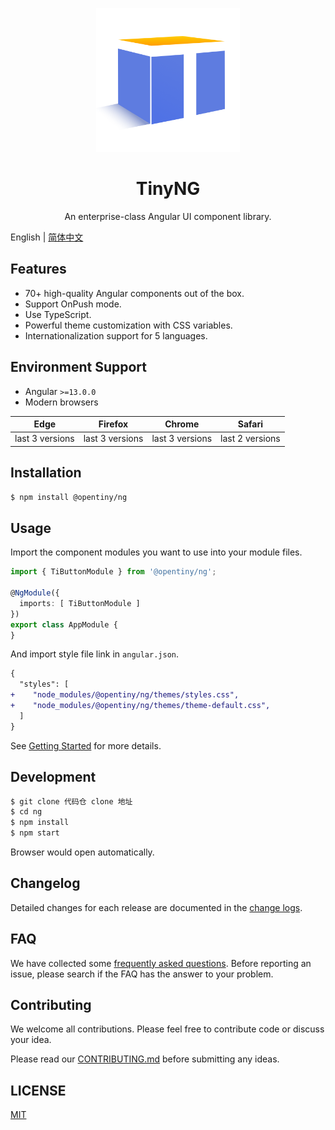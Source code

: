 <p align="center">
  <a href="">
    <img width="230" src="logo.png" alt="logo 图片">
  </a>
</p>

<h1 align="center">
TinyNG
</h1>

<div align="center">

An enterprise-class Angular UI component library.

</div>

English | [简体中文](README-zh_CN.md)

## Features

- 70+ high-quality Angular components out of the box.
- Support OnPush mode.
- Use TypeScript.
- Powerful theme customization with CSS variables.
- Internationalization support for 5 languages.

## Environment Support

* Angular `>=13.0.0`
* Modern browsers

| Edge | Firefox | Chrome | Safari |
| --------- | --------- | --------- | --------- |
| last 3 versions | last 3 versions | last 3 versions | last 2 versions |

## Installation


```bash
$ npm install @opentiny/ng
```

## Usage

Import the component modules you want to use into your module files.

```ts
import { TiButtonModule } from '@opentiny/ng';

@NgModule({
  imports: [ TiButtonModule ]
})
export class AppModule {
}
```

And import style file link in `angular.json`.

```diff
{
  "styles": [
+    "node_modules/@opentiny/ng/themes/styles.css",
+    "node_modules/@opentiny/ng/themes/theme-default.css",
  ]
}
```

See [Getting Started](https://www.opentiny.design/tiny-ng/docs/getstart) for more details. 

## Development

```bash
$ git clone 代码仓 clone 地址
$ cd ng
$ npm install
$ npm start
```

Browser would open automatically.

## Changelog

Detailed changes for each release are documented in the [change logs](CHANGELOG.md). 

## FAQ

We have collected some [frequently asked questions](https://www.opentiny.design/tiny-ng/docs/faq). Before reporting an issue, please search if the FAQ has the answer to your problem.

## Contributing

We welcome all contributions. Please feel free to contribute code or discuss your idea.

Please read our [CONTRIBUTING.md](CONTRIBUTING.md) before submitting any ideas.

## LICENSE

[MIT](LICENSE)







